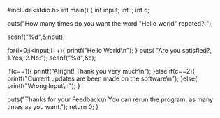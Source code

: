 #include<stdio.h>
int main()
{
    int input;
    int i;
    int c;
  
   puts("How many times do you want the word \"Hello world\" repated?:");
  
   scanf("%d",&input);
   
   for(i=0;i<input;i++){
    printf("Hello World\n");
   }
   puts( "Are you satisfied?, 1.Yes, 2.No:");
   scanf("%d",&c);
   
   if(c==1){
       printf("Alright! Thank you very much\n");
   }else if(c==2){
       printf("Current updates are been made on the software\n");
   }else{
       printf("Wrong Input\n");
   }

 puts("Thanks for your Feedback\n You can rerun the program, as many times as you want.");
    return 0;
}
